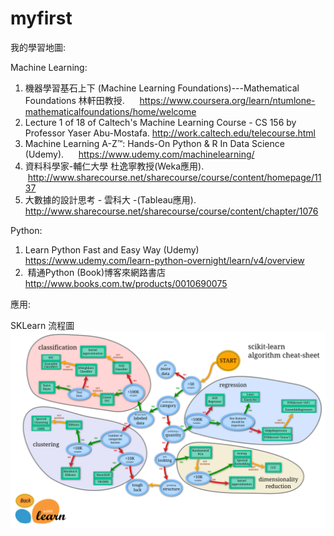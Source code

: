 # myfirst
我的學習地圖:

Machine Learning:
1.  機器學習基石上下 (Machine Learning Foundations)---Mathematical Foundations 林軒田教授.
      https://www.coursera.org/learn/ntumlone-mathematicalfoundations/home/welcome
2. Lecture 1 of 18 of Caltech's Machine Learning Course - CS 156 by Professor Yaser Abu-Mostafa.
      http://work.caltech.edu/telecourse.html
3. Machine Learning A-Z™: Hands-On Python & R In Data Science (Udemy).
      https://www.udemy.com/machinelearning/
4. 資料科學家-輔仁大學 杜逸寧教授(Weka應用).
      http://www.sharecourse.net/sharecourse/course/content/homepage/1137
5. 大數據的設計思考 - 雲科大 -(Tableau應用).
     http://www.sharecourse.net/sharecourse/course/content/chapter/1076

Python:
1.  Learn Python Fast and Easy Way (Udemy)
https://www.udemy.com/learn-python-overnight/learn/v4/overview 
2.  精通Python (Book)博客來網路書店
http://www.books.com.tw/products/0010690075 

應用:



SKLearn 流程圖
![image](https://github.com/egroeglee/pictures/blob/master/ml_map.png)


